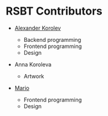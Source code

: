 # RSBT Contributors

* [Alexander Korolev](https://github.com/kilork)

  * Backend programming
  * Frontend programming
  * Design

* Anna Koroleva

  * Artwork

* [Mario](https://github.com/marioweid)

  * Frontend programming
  * Design
